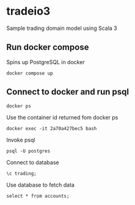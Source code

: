 # tradeio3
Sample trading domain model using Scala 3

## Run docker compose
Spins up PostgreSQL in docker

```
docker compose up
```

## Connect to docker and run psql

```
docker ps
```

Use the container id returned fom docker ps

```
docker exec -it 2a70a427bec5 bash
```

Invoke psql

```
psql -U postgres
```

Connect to database

```
\c trading;
```

Use database to fetch data

```
select * from accounts;
```


